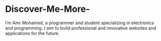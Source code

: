 # Discover-Me-More-
I’m Amr Mohamed, a programmer and student specializing in electronics and programming. I aim to build professional and innovative websites and applications for the future.
